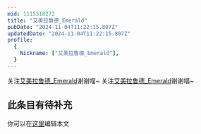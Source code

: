 ```yaml
---
mid: 1115318272
title: "艾美拉鲁德_Emerald"
pubDate: "2024-11-04T11:22:15.807Z"
updatedDate: "2024-11-04T11:22:15.807Z"
profile:
  {
    Nickname: ["艾美拉鲁德_Emerald"],
  }
---
```


关注[艾美拉鲁德_Emerald](https://space.bilibili.com/1115318272)谢谢喵~ 关注[艾美拉鲁德_Emerald](https://space.bilibili.com/1115318272)谢谢喵~

## 此条目有待补充
你可以在[这里](https://github.com/Yuhanawa/VTuber.ICU/edit/master/src/content/v/艾美拉鲁德_Emerald/index.md)编辑本文
